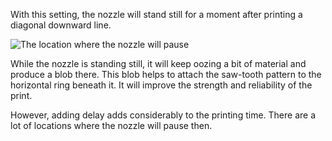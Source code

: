 With this setting, the nozzle will stand still for a moment after printing a diagonal downward line.

![The location where the nozzle will pause](images/wireframe_bottom_delay.svg)

While the nozzle is standing still, it will keep oozing a bit of material and produce a blob there. This blob helps to attach the saw-tooth pattern to the horizontal ring beneath it. It will improve the strength and reliability of the print.

However, adding delay adds considerably to the printing time. There are a lot of locations where the nozzle will pause then.